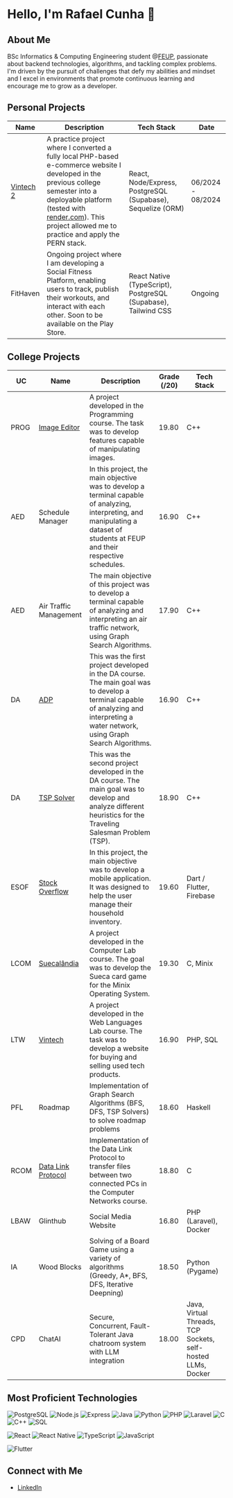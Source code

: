 # Hello, I'm Rafael Cunha 👋

## About Me
BSc Informatics & Computing Engineering student @[FEUP](https://sigarra.up.pt/feup/pt/web_page.inicial), passionate about backend technologies, algorithms, and tackling complex problems. I'm driven by the pursuit of challenges that defy my abilities and mindset and I excel in environments that promote continuous learning and encourage me to grow as a developer.

## Personal Projects

| Name      | Description                                                                                                                | Tech Stack                           | Date               |
|-----------|----------------------------------------------------------------------------------------------------------------------------|--------------------------------------|--------------------|
| [Vintech 2](https://github.com/rafaelcunha02/ecpern)   | A practice project where I converted a fully local PHP-based e-commerce website I developed in the previous college semester into a deployable platform (tested with [render.com](https://render.com/)). This project allowed me to practice and apply the PERN stack. | React, Node/Express, PostgreSQL (Supabase), Sequelize (ORM) | 06/2024 - 08/2024 |
| FitHaven  | Ongoing project where I am developing a Social Fitness Platform, enabling users to track, publish their workouts, and interact with each other. Soon to be available on the Play Store. | React Native (TypeScript), PostgreSQL (Supabase), Tailwind CSS | Ongoing            |



## College Projects

| UC       | Name                    | Description                                                                                                          | Grade (/20) | Tech Stack |
|----------|-------------------------|----------------------------------------------------------------------------------------------------------------------|-------------|-----------------------|
| PROG     | [Image Editor](https://github.com/pchmelo/Projeto_prog) | A project developed in the Programming course. The task was to develop features capable of manipulating images.      | 19.80       | C++      |
| AED      | Schedule Manager    | In this project, the main objective was to develop a terminal capable of analyzing, interpreting, and manipulating a dataset of students at FEUP and their respective schedules. | 16.90       | C++        |
| AED      | Air Traffic Management  | The main objective of this project was to develop a terminal capable of analyzing and interpreting an air traffic network, using Graph Search Algorithms. | 17.90       | C++        |
| DA       | [ADP](https://github.com/rafaelcunha02/DA2324_PRJ1_G15_4)                      | This was the first project developed in the DA course. The main goal was to develop a terminal capable of analyzing and interpreting a water network, using Graph Search Algorithms. | 16.90       | C++        |
| DA       | [TSP Solver](https://github.com/rafaelcunha02/DA2324_PRJ2_G15_4)     | This was the second project developed in the DA course. The main goal was to develop and analyze different heuristics for the Traveling Salesman Problem (TSP). | 18.90       | C++       |
| ESOF     | [Stock Overflow](https://github.com/pchmelo/ESOF_Project)           | In this project, the main objective was to develop a mobile application. It was designed to help the user manage their household inventory. | 19.60       | Dart / Flutter, Firebase        |
| LCOM     | [Suecalândia](https://github.com/pchmelo/LCOM_Projeto/tree/main)              | A project developed in the Computer Lab course. The goal was to develop the Sueca card game for the Minix Operating System. | 19.30       | C, Minix       |
| LTW      | [Vintech](https://github.com/pchmelo/LTW_Project)                 | A project developed in the Web Languages Lab course. The task was to develop a website for buying and selling used tech products. | 16.90       | PHP, SQL       |
| PFL | Roadmap | Implementation of Graph Search Algorithms (BFS, DFS, TSP Solvers) to solve roadmap problems | 18.60 | Haskell |
| RCOM | [Data Link Protocol](https://github.com/EuNumShei/RCOMProject) | Implementation of the Data Link Protocol to transfer files between two connected PCs in the Computer Networks course. | 18.80 | C |
| LBAW | Glinthub | Social Media Website | 16.80 | PHP (Laravel), Docker |
| IA | Wood Blocks | Solving of a Board Game using a variety of algorithms (Greedy, A*, BFS, DFS, Iterative Deepning) | 18.50 | Python (Pygame) |
| CPD | ChatAI | Secure, Concurrent, Fault-Tolerant Java chatroom system with LLM integration | 18.00 | Java, Virtual Threads, TCP Sockets, self-hosted LLMs, Docker |


## Most Proficient Technologies

![PostgreSQL](https://img.shields.io/badge/PostgreSQL-336791?style=for-the-badge&logo=postgresql&logoColor=white)
![Node.js](https://img.shields.io/badge/Node.js-339933?style=for-the-badge&logo=node.js&logoColor=white)
![Express](https://img.shields.io/badge/Express-000000?style=for-the-badge&logo=express&logoColor=white)
![Java](https://img.shields.io/badge/Java-007396?style=for-the-badge&logo=java&logoColor=white)
![Python](https://img.shields.io/badge/Python-3776AB?style=for-the-badge&logo=python&logoColor=white)
![PHP](https://img.shields.io/badge/PHP-777BB4?style=for-the-badge&logo=php&logoColor=white)
![Laravel](https://img.shields.io/badge/Laravel-E00C1D?style=for-the-badge&logo=laravel&logoColor=white)
![C](https://img.shields.io/badge/C-A8B9CC?style=for-the-badge&logo=c&logoColor=white)
![C++](https://img.shields.io/badge/C%2B%2B-00599C?style=for-the-badge&logo=c%2B%2B&logoColor=white)
![SQL](https://img.shields.io/badge/SQL-4479A1?style=for-the-badge&logo=postgresql&logoColor=white)


![React](https://img.shields.io/badge/React-61DAFB?style=for-the-badge&logo=react&logoColor=black)
![React Native](https://img.shields.io/badge/React_Native-20232A?style=for-the-badge&logo=react&logoColor=61DAFB)
![TypeScript](https://img.shields.io/badge/TypeScript-3178C6?style=for-the-badge&logo=typescript&logoColor=white)
![JavaScript](https://img.shields.io/badge/JavaScript-F7DF1E?style=for-the-badge&logo=javascript&logoColor=black)

![Flutter](https://img.shields.io/badge/Flutter-02569B?style=for-the-badge&logo=flutter&logoColor=white)



## Connect with Me
- [LinkedIn](https://www.linkedin.com/in/rafael-cunha-150955203/)



